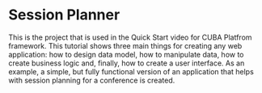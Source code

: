# Session Planner

This is the project that is used in the Quick Start video for CUBA Platfrom framework. This tutorial shows 
three main things for creating any web application: how to design data model, how to manipulate data, 
how to create business logic and, finally, how to create a user interface. As an example, a simple, but fully 
functional version of an application that helps with session planning for a conference is created. 
